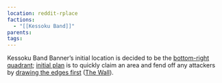 ```yaml
---
location: reddit-rplace
factions:
  - "[[Kessoku Band]]"
parents: 
tags: 
---
```

Kessoku Band Banner’s initial location is decided to be the [bottom-right quadrant](https://discord.com/channels/1093664259273130084/1131230952119615600/1131431761830748170); [initial plan](https://discord.com/channels/1093664259273130084/1131230952119615600/1131432284940157060) is to quickly claim an area and fend off any attackers by [drawing the edges first](https://discord.com/channels/1093664259273130084/1131230952119615600/1131432426166562896) ([The Wall](https://discord.com/channels/1093664259273130084/1131483323731025991)).
